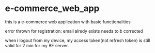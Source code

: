 # e-commerce_web_app
this is a e-commerce web application with basic functionalities


error thrown for registration: email alredy exists needs to b corrected

when i logout from my device, my access token(not refresh token) is still valid for 2 min for my BE server.